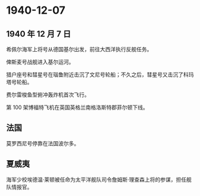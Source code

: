 # 1940-12-07

## 1940 年 12 月 7 日

希佩尔海军上将号从德国基尔出发，前往大西洋执行反舰任务。

俾斯麦号战舰进入基尔运河。

猎户座号和彗星号在瑙鲁附近击沉了文尼号轮船；不久之后，彗星号又击沉了科玛塔号轮船。

费尔雷梭鱼型俯冲轰炸机首次飞行。

第 100 架博福特飞机在英国英格兰南格洛斯特郡菲尔顿下线。

## 法国

莫罗西尼号停靠在法国波尔多。

## 夏威夷

海军少校埃德温·莱顿被任命为太平洋舰队司令詹姆斯·理查森上将的参谋，担任舰队情报官。

